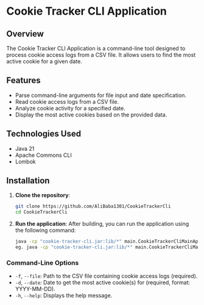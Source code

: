 # Cookie Tracker CLI Application

## Overview

The Cookie Tracker CLI Application is a command-line tool designed to process cookie access logs from a CSV file. It allows users to find the most active cookie for a given date.

## Features

- Parse command-line arguments for file input and date specification.
- Read cookie access logs from a CSV file.
- Analyze cookie activity for a specified date.
- Display the most active cookies based on the provided data.

## Technologies Used

- Java 21
- Apache Commons CLI
- Lombok

## Installation

1. **Clone the repository**:
   ```bash
   git clone https://github.com/AliBaba1301/CookieTrackerCli
   cd CookieTrackerCli
   ```

2. **Run the application**:
   After building, you can run the application using the following command:
   ```bash
   java -cp "cookie-tracker-cli.jar:lib/*" main.CookieTrackerCliMainApplication -f <pathToCSV>  -d <date>
   eg. java -cp "cookie-tracker-cli.jar:lib/*" main.CookieTrackerCliMainApplication -f src/test/resources/validCsv.csv -d 2018-12-09
   ```


### Command-Line Options

- `-f`, `--file`: Path to the CSV file containing cookie access logs (required).
- `-d`, `--date`: Date to get the most active cookie(s) for (required, format: YYYY-MM-DD).
- `-h`, `--help`: Displays the help message.



